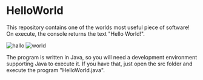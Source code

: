 # HelloWorld
This repository contains one of the worlds most useful piece of software!
On execute, the console returns the text "Hello World!".


![hallo](https://user-images.githubusercontent.com/41597555/102718822-a4d2f000-42ea-11eb-93d2-3e5caac19624.PNG)
![world](https://user-images.githubusercontent.com/41597555/102718928-35113500-42eb-11eb-93af-fa501230ed9d.PNG)

The program is written in Java, so you will need a development environment supporting Java to execute it.
If you have that, just open the src folder and execute the program "HelloWorld.java". 

